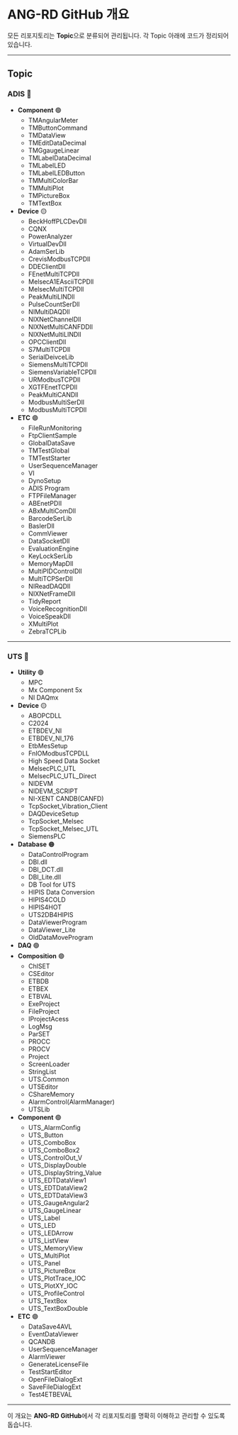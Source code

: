 # **ANG-RD GitHub 개요**

모든 리포지토리는 **Topic**으로 분류되어 관리됩니다. 각 Topic 아래에 코드가 정리되어 있습니다.

---

## **Topic**

### **ADIS** 🔵
- **Component** 🟢
  - TMAngularMeter
  - TMButtonCommand
  - TMDataView
  - TMEditDataDecimal
  - TMGgaugeLinear
  - TMLabelDataDecimal
  - TMLabelLED
  - TMLabelLEDButton
  - TMMultiColorBar
  - TMMultiPlot
  - TMPictureBox
  - TMTextBox
- **Device** 🟡
  - BeckHoffPLCDevDll
  - CQNX
  - PowerAnalyzer
  - VirtualDevDll
  - AdamSerLib
  - CrevisModbusTCPDll
  - DDEClientDll
  - FEnetMultiTCPDll
  - MelsecA1EAsciiTCPDll
  - MelsecMultiTCPDll
  - PeakMultiLINDll
  - PulseCountSerDll
  - NIMultiDAQDll
  - NIXNetChannelDll
  - NIXNetMultiCANFDDll
  - NIXNetMultiLINDll
  - OPCClientDll
  - S7MultiTCPDll
  - SerialDeivceLib
  - SiemensMultiTCPDll
  - SiemensVariableTCPDll
  - URModbusTCPDll
  - XGTFEnetTCPDll
  - PeakMultiCANDll
  - ModbusMultiSerDll
  - ModbusMultiTCPDll
- **ETC** 🟣
  - FileRunMonitoring
  - FtpClientSample
  - GlobalDataSave
  - TMTestGlobal
  - TMTestStarter
  - UserSequenceManager
  - VI
  - DynoSetup
  - ADIS Program
  - FTPFileManager
  - ABEnetPDII
  - ABxMultiComDll
  - BarcodeSerLib
  - BaslerDll
  - CommViewer
  - DataSocketDll
  - EvaluationEngine
  - KeyLockSerLib
  - MemoryMapDll
  - MultiPIDControlDll
  - MultiTCPSerDll
  - NIReadDAQDll
  - NIXNetFrameDll
  - TidyReport
  - VoiceRecognitionDll
  - VoiceSpeakDll
  - XMultiPlot
  - ZebraTCPLib

---

### **UTS** 🔵
- **Utility** 🟢
  - MPC
  - Mx Component 5x
  - NI DAQmx
- **Device** 🟡
  - ABOPCDLL
  - C2024
  - ETBDEV_NI
  - ETBDEV_NI_176
  - EtbMesSetup
  - FnIOModbusTCPDLL
  - High Speed Data Socket
  - MelsecPLC_UTL
  - MelsecPLC_UTL_Direct
  - NIDEVM
  - NIDEVM_SCRIPT
  - NI-XENT CANDB(CANFD)
  - TcpSocket_Vibration_Client
  - DAQDeviceSetup
  - TcpSocket_Melsec
  - TcpSocket_Melsec_UTL
  - SiemensPLC
- **Database** 🟠
  - DataControlProgram
  - DBI.dll
  - DBI_DCT.dll
  - DBI_Lite.dll
  - DB Tool for UTS
  - HIPIS Data Conversion
  - HIPIS4COLD
  - HIPIS4HOT
  - UTS2DB4HIPIS
  - DataViewerProgram
  - DataViewer_Lite
  - OldDataMoveProgram
- **DAQ** 🟢
- **Composition** 🟣
  - ChlSET
  - CSEditor
  - ETBDB
  - ETBEX
  - ETBVAL
  - ExeProject
  - FileProject
  - IProjectAcess
  - LogMsg
  - ParSET
  - PROCC
  - PROCV
  - Project
  - ScreenLoader
  - StringList
  - UTS.Common
  - UTSEditor
  - CShareMemory
  - AlarmControl(AlarmManager)
  - UTSLib
- **Component** 🟢
  - UTS_AlarmConfig
  - UTS_Button
  - UTS_ComboBox
  - UTS_ComboBox2
  - UTS_ControlOut_V
  - UTS_DisplayDouble
  - UTS_DisplayString_Value
  - UTS_EDTDataView1
  - UTS_EDTDataView2
  - UTS_EDTDataView3
  - UTS_GaugeAngular2
  - UTS_GaugeLinear
  - UTS_Label
  - UTS_LED
  - UTS_LEDArrow
  - UTS_ListView
  - UTS_MemoryView
  - UTS_MultiPlot
  - UTS_Panel
  - UTS_PictureBox
  - UTS_PlotTrace_IOC
  - UTS_PlotXY_IOC
  - UTS_ProfileControl
  - UTS_TextBox
  - UTS_TextBoxDouble
- **ETC** 🟣
  - DataSave4AVL
  - EventDataViewer
  - QCANDB
  - UserSequenceManager
  - AlarmViewer
  - GenerateLicenseFile
  - TestStartEditor
  - OpenFileDialogExt
  - SaveFileDialogExt
  - Test4ETBEVAL

---

이 개요는 **ANG-RD GitHub**에서 각 리포지토리를 명확히 이해하고 관리할 수 있도록 돕습니다.
